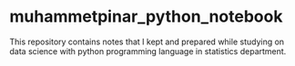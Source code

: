 # muhammetpinar_python_notebook

This repository contains notes that I kept and prepared while studying on data science with python programming language in statistics department. 

